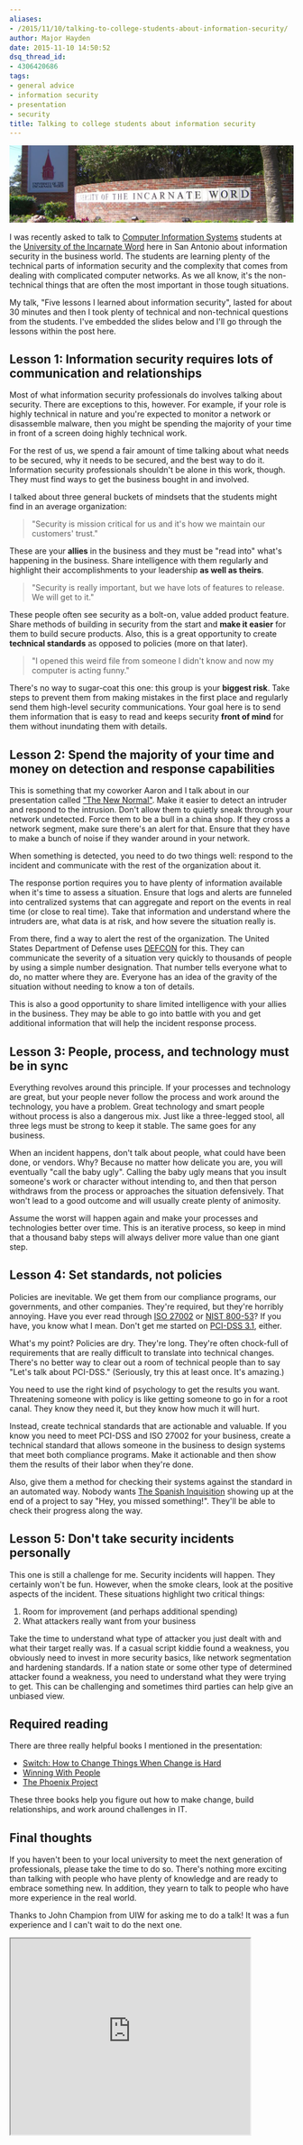 ```yaml
---
aliases:
- /2015/11/10/talking-to-college-students-about-information-security/
author: Major Hayden
date: 2015-11-10 14:50:52
dsq_thread_id:
- 4306420686
tags:
- general advice
- information security
- presentation
- security
title: Talking to college students about information security
---
```


![1]

I was recently asked to talk to [Computer Information Systems][2] students at the [University of the Incarnate Word][3] here in San Antonio about information security in the business world. The students are learning plenty of the technical parts of information security and the complexity that comes from dealing with complicated computer networks. As we all know, it's the non-technical things that are often the most important in those tough situations.

My talk, "Five lessons I learned about information security", lasted for about 30 minutes and then I took plenty of technical and non-technical questions from the students. I've embedded the slides below and I'll go through the lessons within the post here.

## Lesson 1: Information security requires lots of communication and relationships

Most of what information security professionals do involves talking about security. There are exceptions to this, however. For example, if your role is highly technical in nature and you're expected to monitor a network or disassemble malware, then you might be spending the majority of your time in front of a screen doing highly technical work.

For the rest of us, we spend a fair amount of time talking about what needs to be secured, why it needs to be secured, and the best way to do it. Information security professionals shouldn't be alone in this work, though. They must find ways to get the business bought in and involved.

I talked about three general buckets of mindsets that the students might find in an average organization:

> "Security is mission critical for us and it's how we maintain our customers' trust."

These are your **allies** in the business and they must be "read into" what's happening in the business. Share intelligence with them regularly and highlight their accomplishments to your leadership **as well as theirs**.

> "Security is really important, but we have lots of features to release. We will get to it."

These people often see security as a bolt-on, value added product feature. Share methods of building in security from the start and **make it easier** for them to build secure products. Also, this is a great opportunity to create **technical standards** as opposed to policies (more on that later).

> "I opened this weird file from someone I didn't know and now my computer is acting funny."

There's no way to sugar-coat this one: this group is your **biggest risk**. Take steps to prevent them from making mistakes in the first place and regularly send them high-level security communications. Your goal here is to send them information that is easy to read and keeps security **front of mind** for them without inundating them with details.

## Lesson 2: Spend the majority of your time and money on detection and response capabilities

This is something that my coworker Aaron and I talk about in our presentation called ["The New Normal"][4]. Make it easier to detect an intruder and respond to the intrusion. Don't allow them to quietly sneak through your network undetected. Force them to be a bull in a china shop. If they cross a network segment, make sure there's an alert for that. Ensure that they have to make a bunch of noise if they wander around in your network.

When something is detected, you need to do two things well: respond to the incident and communicate with the rest of the organization about it.

The response portion requires you to have plenty of information available when it's time to assess a situation. Ensure that logs and alerts are funneled into centralized systems that can aggregate and report on the events in real time (or close to real time). Take that information and understand where the intruders are, what data is at risk, and how severe the situation really is.

From there, find a way to alert the rest of the organization. The United States Department of Defense uses [DEFCON][5] for this. They can communicate the severity of a situation very quickly to thousands of people by using a simple number designation. That number tells everyone what to do, no matter where they are. Everyone has an idea of the gravity of the situation without needing to know a ton of details.

This is also a good opportunity to share limited intelligence with your allies in the business. They may be able to go into battle with you and get additional information that will help the incident response process.

## Lesson 3: People, process, and technology must be in sync

Everything revolves around this principle. If your processes and technology are great, but your people never follow the process and work around the technology, you have a problem. Great technology and smart people without process is also a dangerous mix. Just like a three-legged stool, all three legs must be strong to keep it stable. The same goes for any business.

When an incident happens, don't talk about people, what could have been done, or vendors. Why? Because no matter how delicate you are, you will eventually "call the baby ugly". Calling the baby ugly means that you insult someone's work or character without intending to, and then that person withdraws from the process or approaches the situation defensively. That won't lead to a good outcome and will usually create plenty of animosity.

Assume the worst will happen again and make your processes and technologies better over time. This is an iterative process, so keep in mind that a thousand baby steps will always deliver more value than one giant step.

## Lesson 4: Set standards, not policies

Policies are inevitable. We get them from our compliance programs, our governments, and other companies. They're required, but they're horribly annoying. Have you ever read through [ISO 27002][6] or [NIST 800-53][7]? If you have, you know what I mean. Don't get me started on [PCI-DSS 3.1][8], either.

What's my point? Policies are dry. They're long. They're often chock-full of requirements that are really difficult to translate into technical changes. There's no better way to clear out a room of technical people than to say "Let's talk about PCI-DSS." (Seriously, try this at least once. It's amazing.)

You need to use the right kind of psychology to get the results you want. Threatening someone with policy is like getting someone to go in for a root canal. They know they need it, but they know how much it will hurt.

Instead, create technical standards that are actionable and valuable. If you know you need to meet PCI-DSS and ISO 27002 for your business, create a technical standard that allows someone in the business to design systems that meet both compliance programs. Make it actionable and then show them the results of their labor when they're done.

Also, give them a method for checking their systems against the standard in an automated way. Nobody wants [The Spanish Inquisition][9] showing up at the end of a project to say "Hey, you missed something!". They'll be able to check their progress along the way.

## Lesson 5: Don't take security incidents personally

This one is still a challenge for me. Security incidents will happen. They certainly won't be fun. However, when the smoke clears, look at the positive aspects of the incident. These situations highlight two critical things:

  1. Room for improvement (and perhaps additional spending)
  2. What attackers really want from your business

Take the time to understand what type of attacker you just dealt with and what their target really was. If a casual script kiddie found a weakness, you obviously need to invest in more security basics, like network segmentation and hardening standards. If a nation state or some other type of determined attacker found a weakness, you need to understand what they were trying to get. This can be challenging and sometimes third parties can help give an unbiased view.

## Required reading

There are three really helpful books I mentioned in the presentation:

  * [Switch: How to Change Things When Change is Hard][10]
  * [Winning With People][11]
  * [The Phoenix Project][12]

These three books help you figure out how to make change, build relationships, and work around challenges in IT.

## Final thoughts

If you haven't been to your local university to meet the next generation of professionals, please take the time to do so. There's nothing more exciting than talking with people who have plenty of knowledge and are ready to embrace something new. In addition, they yearn to talk to people who have more experience in the real world.

Thanks to John Champion from UIW for asking me to do a talk! It was a fun experience and I can't wait to do the next one.

<iframe src='https://www.slideshare.net/slideshow/embed_code/54910235' width='425' height='348' allowfullscreen webkitallowfullscreen mozallowfullscreen></iframe>

 [1]: /wp-content/uploads/2015/11/UIW_CIMG7805-e1447167032674.jpg
 [2]: http://www.uiw.edu/cis/
 [3]: http://www.uiw.edu/
 [4]: http://blog.rackspace.com/rackspacesolve-atlanta-session-recap-the-new-normal/
 [5]: https://en.wikipedia.org/wiki/DEFCON
 [6]: https://en.wikipedia.org/wiki/ISO/IEC_27002
 [7]: https://en.wikipedia.org/wiki/NIST_Special_Publication_800-53
 [8]: https://www.pcisecuritystandards.org/security_standards/documents.php
 [9]: https://en.wikipedia.org/wiki/The_Spanish_Inquisition_(Monty_Python)
 [10]: http://heathbrothers.com/books/switch/
 [11]: http://www.johnmaxwell.com/store/products/Winning-With-People-%5BPaperback%5D.html
 [12]: http://itrevolution.com/books/phoenix-project-devops-book/